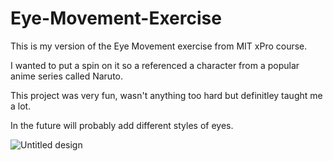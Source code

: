 # Eye-Movement-Exercise

This is my version of the Eye Movement exercise from MIT xPro course. 

I wanted to put a spin on it so a referenced a character from a popular anime series called Naruto.

This project was very fun, wasn't anything too hard but definitley taught me a lot.

In the future will probably add different styles of eyes.



![Untitled design](https://github.com/user-attachments/assets/4259e4dd-7bab-4f49-8780-93ae8e672e9a)

